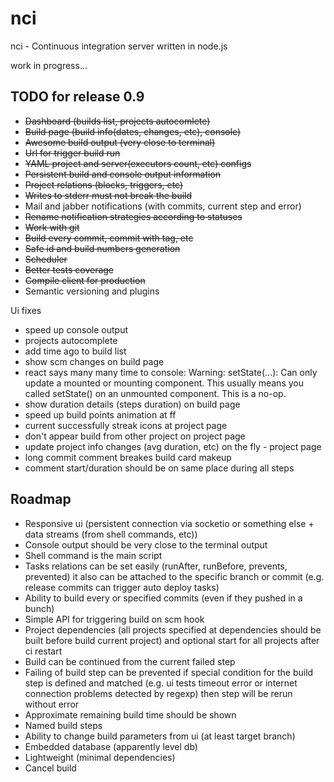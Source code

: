 # nci

nci - Continuous integration server written in node.js

work in progress...

## TODO for release 0.9

* ~~Dashboard (builds list, projects autocomlete)~~
* ~~Build page (build info(dates, changes, etc), console)~~
* ~~Awesome build output (very close to terminal)~~
* ~~Url for trigger build run~~
* ~~YAML project and server(executors count, etc) configs~~
* ~~Persistent build and console output information~~
* ~~Project relations (blocks, triggers, etc)~~
* ~~Writes to stderr must not break the build~~
* Mail and jabber notifications (with commits, current step and error)
* ~~Rename notification strategies according to statuses~~
* ~~Work with git~~
* ~~Build every commit, commit with tag, etc~~
* ~~Safe id and build numbers generation~~
* ~~Scheduler~~
* ~~Better tests coverage~~
* ~~Compile client for production~~
* Semantic versioning and plugins

Ui fixes

* speed up console output
* projects autocomplete
* add time ago to build list
* show scm changes on build page
* react says many many time to console:
	Warning: setState(...): Can only update a mounted or mounting component.
	This usually means you called setState() on an unmounted component.
	This is a no-op.
* show duration details (steps duration) on build page
* speed up build points animation at ff
* current successfully streak icons at project page
* don't appear build from other project on project page
* update project info changes (avg duration, etc) on the fly - project page
* long commit comment breakes build card makeup
* comment start/duration should be on same place during all steps

## Roadmap

* Responsive ui (persistent connection via socketio or something else +
data streams (from shell commands, etc))
* Console output should be very close to the terminal output
* Shell command is the main script
* Tasks relations can be set easily (runAfter, runBefore, prevents, prevented)
it also can be attached to the specific branch or commit (e.g. release commits
can trigger auto deploy tasks)
* Ability to build every or specified commits (even if they pushed in a bunch)
* Simple API for triggering build on scm hook
* Project dependencies (all projects specified at dependencies should be built
before build current project) and optional start for all projects after ci
restart
* Build can be continued from the current failed step
* Failing of build step can be prevented if special condition for the build step
is defined and matched (e.g. ui tests timeout error or internet connection
problems detected by regexp) then step will be rerun without error
* Approximate remaining build time should be shown
* Named build steps
* Ability to change build parameters from ui (at least target branch)
* Embedded database (apparently level db)
* Lightweight (minimal dependencies)
* Cancel build
